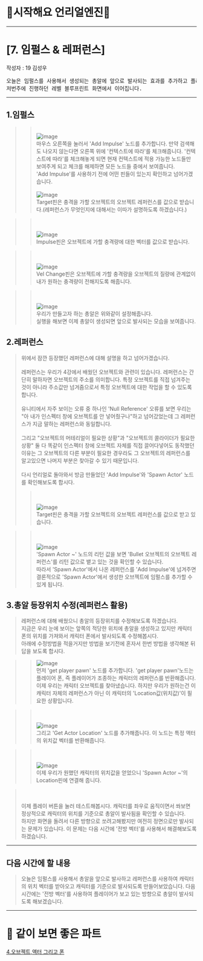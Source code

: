 # :raccoon:시작해요 언리얼엔진🌳


---

# [7. 임펄스 & 레퍼런스]
작성자 : 19 김성우

<pre>
오늘은 임펄스를 사용해서 생성되는 총알에 앞으로 발사되는 효과를 추가하고 플레이어를 기준으로 발사되도록 해보겠습니다.
저번주에 진행하던 레벨 블루프린트 화면에서 이어집니다.
</pre>

---
  
## 1.임펄스
>> <br>![image](./Pic/p1.png)
> <br> 마우스 오른쪽을 눌러서 'Add Impulse' 노드를 추가합니다. 만약 검색해도 나오지 않는다면 오른쪽 위에 '컨텍스트에 따라'를 체크해줍니다.
> '컨텍스트에 따라'를 체크해놓게 되면 현재 컨텍스트에 적용 가능한 노드들만 보여주게 되고 체크를 해제하면 모든 노드들 중에서 보여줍니다.
> <br> 'Add Impulse'를 사용하기 전에 어떤 핀들이 있는지 확인하고 넘어가겠습니다.
>> <br><br>![image](./Pic/p2.png)
> <br> Target핀은 충격을 가할 오브젝트의 오브젝트 레퍼런스를 값으로 받습니다.(레퍼런스가 무엇인지에 대해서는 이따가 설명하도록 하겠습니다.)

>> <br><br>![image](./Pic/p3.png)
> <br> Impulse핀은 오브젝트에 가할 충격량에 대한 벡터를 값으로 받습니다.

>> <br><br>![image](./Pic/p4.png)
> <br> Vel Change핀은 오브젝트에 가할 충격량을 오브젝트의 질량에 관계없이 내가 원하는 충격량이 전해지도록 해줍니다.

>> <br><br>![image](./Pic/p5.png)
> <br> 우리가 만들고자 하는 총알은 위와같이 설정해줍니다.
> <br> 실행을 해보면 이제 총알이 생성되면 앞으로 발사되는 모습을 보여줍니다.

## 2.레퍼런스
> 위에서 잠깐 등장했던 레퍼런스에 대해 설명을 하고 넘어가겠습니다.
> <br><br>레퍼런스는 우리가 4강에서 배웠던 오브젝트와 관련이 있습니다. 레퍼런스는 간단히 말하자면 오브젝트의 주소를 의미합니다. 특정 오브젝트를 직접 넘겨주는 것이 아니라 주소값만 넘겨줌으로서 특정 오브젝트에 대한 작업을 할 수 있도록 합니다.
> <br><br>유니티에서 자주 보이는 오류 중 하나인 'Null Reference' 오류를 보면 우리는 "아 내가 인스펙터 창에 오브젝트를 안 넣어줬구나"하고 넘어갔었는데 그 레퍼런스가 지금 말하는 레퍼런스와 동일합니다.
> <br><br>그리고 "오브젝트의 머테리얼이 필요한 상황"과 "오브젝트의 콜라이더가 필요한 상황" 둘 다 똑같이 인스펙터 창에 오브젝트 자체를 직접 끌어다넣어도 동작했던 이유는 그 오브젝트의 다른 부분이 필요한 경우라도 그 오브젝트의 레퍼런스를 알고있으면 나머지 부분은 찾아갈 수 있기 때문입니다.
> <br><br> 다시 언리얼로 돌아와서 방금 만들었던 'Add Impulse'와 'Spawn Actor' 노드를 확인해보도록 합시다.
> 
>> <br><br>![image](./Pic/p2.png)
> <br> Target핀은 충격을 가할 오브젝트의 오브젝트 레퍼런스를 값으로 받고 있습니다.

>> <br><br>![image](./Pic/p6.png)
> <br> 'Spawn Actor ~' 노드의 리턴 값을 보면 'Bullet 오브젝트의 오브젝트 레퍼런스'를 리턴 값으로 뱉고 있는 것을 확인할 수 있습니다.
> <br> 따라서 'Spawn Actor'에서 나온 레퍼런스를 'Add Impulse'에 넘겨주면 결론적으로 'Spawn Actor'에서 생성한 오브젝트에 임펄스를 추가할 수 있게 됩니다.

## 3.총알 등장위치 수정(레퍼런스 활용)
> 레퍼런스에 대해 배웠으니 총알의 등장위치를 수정해보도록 하겠습니다.
> <br>지금은 우리 눈에 보이는 앞쪽의 적당한 위치에 총알을 생성하고 있지만 캐릭터 폰의 위치를 가져와서 캐릭터 폰에서 발사되도록 수정해봅시다.
> <br>아래에 수정방법을 적을거지만 방법을 보기전에 혼자서 한번 방법을 생각해본 뒤 답을 보도록 합시다.

>> ![image](./Pic/p7.png)
> <br> 먼저 'get player pawn' 노드를 추가합니다. 'get player pawn'노드는 플레이어 폰, 즉 플레이어가 조종하는 캐릭터의 레퍼런스를 반환해줍니다.
> <br> 이제 우리는 캐릭터 오브젝트를 찾아냈습니다. 하지만 우리가 원하는건 이 캐릭터 자체의 레퍼런스가 아닌 이 캐릭터의 'Location값(위치값)'이 필요한 상황입니다.

>> <br><br>![image](./Pic/p8.png)
> <br> 그리고 'Get Actor Location' 노드를 추가해줍니다. 이 노드는 특정 액터의 위치값 벡터를 반환해줍니다.

>> <br><br>![image](./Pic/p9.png)
> <br> 이제 우리가 원했던 캐릭터의 위치값을 얻었으니 'Spawn Actor ~'의 Location핀에 연결해 줍니다.

> <br><br> 이제 플레이 버튼을 눌러 테스트해봅시다. 캐릭터를 좌우로 움직이면서 쏴보면 정상적으로 캐릭터의 위치를 기준으로 총알이 발사됨을 확인할 수 있습니다.
> <br> 하지만 화면을 돌려서 다른 방향으로 쏘려고해봤지만 여전히 정면으로만 발사되는 문제가 있습니다. 이 문제는 다음 시간에 '전방 벡터'를 사용해서 해결해보도록 하겠습니다.



---
## 다음 시간에 할 내용
> 오늘은 임펄스를 사용해서 총알을 앞으로 발사하고 레퍼런스를 사용하여 캐릭터의 위치 벡터를 받아오고 캐릭터를 기준으로 발사되도록 만들어보았습니다.
> 다음 시간에는 '전방 벡터'를 사용하여 플레이어가 보고 있는 방향으로 총알이 발사되도록 해보겠습니다.

---
# 🤝 같이 보면 좋은 파트
[4.오브젝트,액터 그리고 폰](https://github.com/starhome7/GG_Unity_GitHub/blob/main/Unreal_Basic/4.%EC%98%A4%EB%B8%8C%EC%A0%9D%ED%8A%B8%2C%EC%95%A1%ED%84%B0%20%EA%B7%B8%EB%A6%AC%EA%B3%A0%20%ED%8F%B0/4.%EC%98%A4%EB%B8%8C%EC%A0%9D%ED%8A%B8%2C%EC%95%A1%ED%84%B0%20%EA%B7%B8%EB%A6%AC%EA%B3%A0%20%ED%8F%B0.md)

